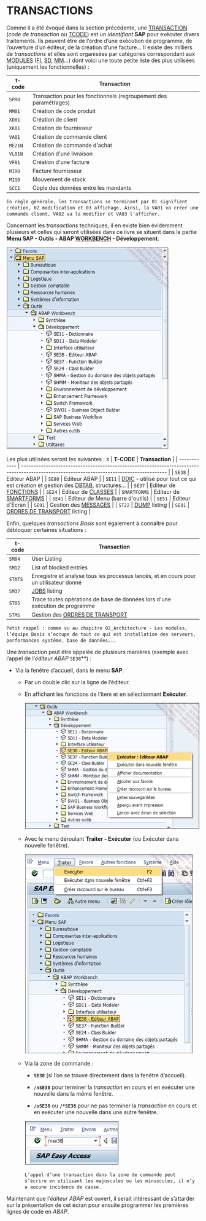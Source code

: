 # **TRANSACTIONS**

Comme il a été évoqué dans la section précédente, une [TRANSACTION](../help/01_TCODE.md) (_code de transaction_ ou [TCODE](../help/01_TCODE.md)) est un _identifiant_ **SAP** pour exécuter divers traitements. Ils peuvent être de l’ordre d’une exécution de programme, de l’ouverture d’un éditeur, de la création d’une facture... Il existe des milliers de _transactions_ et elles sont organisées par catégories correspondant aux [MODULES](../02_Architecture/03_Modules.md) ([FI](../18_Modules/Module_FI/README.md), [SD](../18_Modules/Module_SD/README.md), [MM](../18_Modules/Module_MM/README.md)...) dont voici une toute petite liste des plus utilisées (uniquement les fonctionnelles) :

| **t-code** | **Transaction**                                                   |
| ---------- | ----------------------------------------------------------------- |
| `SPRO`     | Transaction pour les fonctionnels (regroupement des paramétrages) |
| `MM01`     | Création de code produit                                          |
| `XD01`     | Création de client                                                |
| `XK01`     | Création de fournisseur                                           |
| `VA01`     | Création de commande client                                       |
| `ME21N`    | Création de commande d'achat                                      |
| `VL01N`    | Création d'une livraison                                          |
| `VF01`     | Création d'une facture                                            |
| `MIRO`     | Facture fournisseur                                               |
| `MIGO`     | Mouvement de stock                                                |
| `SCC1`     | Copie des données entre les mandants                              |

    En règle générale, les transactions se terminant par 01 signifient création, 02 modification et 03 affichage. Ainsi, la VA01 va créer une commande client, VA02 va la modifier et VA03 l’afficher.

Concernant les _transactions_ techniques, il en existe bien évidemment plusieurs et celles qui seront utilisées dans ce livre se situent dans la partie **Menu SAP - Outils - ABAP [WORKBENCH]() - Développement**.

![](../ressources/03_03_01.png)

Les plus utilisées seront les suivantes :
s
| **T-CODE** | **Transaction** |
| ------------ | ----------------------------------------------------------------------------------------------------------------------------------------- |
| `SE38` | Editeur ABAP |
| `SE80` | Editeur ABAP |
| `SE11` | [DDIC](../08_SE11/01_SE11.md) - utilisé pour tout ce qui est création et gestion des [DBTAB](../09_Tables_DB/01_Tables.md), structures... |
| `SE37` | Editeur de [FONCTIONS](../13_Fonctions/01_Type.md) |
| `SE24` | Editeur de [CLASSES](../14_Classes/README.md) |
| `SMARTFORMS` | Editeur de [SMARTFORMS]() |
| `SE41` | Editeur de Menu (barre d'outils) |
| `SE51` | Editeur d'Ecran |
| `SE91` | Gestion des [MESSAGES]() |
| `ST22` | [DUMP](../07_Dump/01_Dump.md) listing |
| `SE01` | [ORDRES DE TRANSPORT](05_Ordres_de_Transport.md) listing |

Enfin, quelques _transactions Basis_ sont également à connaître pour débloquer certaines situations :

| **t-code** | **Transaction**                                                                        |
| ---------- | -------------------------------------------------------------------------------------- |
| `SM04`     | User Listing                                                                           |
| `SM12`     | List of blocked entries                                                                |
| `STATS`    | Enregistre et analyse tous les processus lancés, et en cours pour un utilisateur donné |
| `SM37`     | [JOBS]() listing                                                                       |
| `ST05`     | Trace toutes opérations de base de données lors d'une exécution de programme           |
| `STMS`     | Gestion des [ORDRES DE TRANSPORT](05_Ordres_de_Transport.md)                           |

    Petit rappel : comme vu au chapitre 02_Architecture - Les modules, l’équipe Basis s’occupe de tout ce qui est installation des serveurs, performances système, base de données...

Une _transaction_ peut être appelée de plusieurs manières (exemple avec l’appel de l’_éditeur ABAP_ `SE38`\*\*) :

- Via la fenêtre d’accueil, dans le menu **SAP**.

  - Par un double clic sur la ligne de l’éditeur.

  - En affichant les fonctions de l’item et en sélectionnant **Exécuter**.

    ![](../ressources/03_03_02.png)

  - Avec le menu déroulant **Traiter - Exécuter** (ou Exécuter dans nouvelle fenêtre).

    ![](../ressources/03_03_03.png)

  - Via la zone de commande :

    - **`SE38`** (si l’on se trouve directement dans la fenêtre d’accueil).

    - **`/nSE38`** pour terminer la _transaction_ en cours et en exécuter une nouvelle dans la même fenêtre.

    - **`/oSE38`** ou **`/*SE38`** pour ne pas terminer la _transaction_ en cours et en exécuter une nouvelle dans une autre fenêtre.

    ![](../ressources/03_03_04.png)

        L’appel d’une transaction dans la zone de commande peut s’écrire en utilisant les majuscules ou les minuscules, il n’y a aucune incidence de casse.

Maintenant que l’_éditeur ABAP_ est ouvert, il serait intéressant de s’attarder sur la présentation de cet écran pour ensuite programmer les premières lignes de code en _ABAP_.
